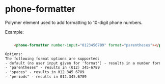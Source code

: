 # phone-formatter
Polymer element used to add formatting to 10-digit phone numbers.


Example:
```html

    <phone-formatter number-input="0123456789" format="parentheses"></phone-formatter>

Options: 
The following format options are supported:
- default (no user input given for 'format') - results in a number formatted with dashes: 012-345-6789
- "parentheses" - results in (012) 345-6789
- "spaces" - results in 012 345 6789
- "periods" - results in 012.345.6789

